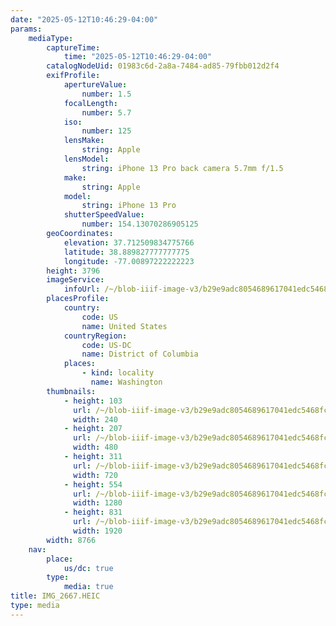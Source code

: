```yaml
---
date: "2025-05-12T10:46:29-04:00"
params:
    mediaType:
        captureTime:
            time: "2025-05-12T10:46:29-04:00"
        catalogNodeUid: 01983c6d-2a8a-7484-ad85-79fbb012d2f4
        exifProfile:
            apertureValue:
                number: 1.5
            focalLength:
                number: 5.7
            iso:
                number: 125
            lensMake:
                string: Apple
            lensModel:
                string: iPhone 13 Pro back camera 5.7mm f/1.5
            make:
                string: Apple
            model:
                string: iPhone 13 Pro
            shutterSpeedValue:
                number: 154.13070286905125
        geoCoordinates:
            elevation: 37.712509834775766
            latitude: 38.889827777777775
            longitude: -77.00897222222223
        height: 3796
        imageService:
            infoUrl: /~/blob-iiif-image-v3/b29e9adc8054689617041edc5468fcf59b1264346dfe0ea72311f012c671f1a7/info.json
        placesProfile:
            country:
                code: US
                name: United States
            countryRegion:
                code: US-DC
                name: District of Columbia
            places:
                - kind: locality
                  name: Washington
        thumbnails:
            - height: 103
              url: /~/blob-iiif-image-v3/b29e9adc8054689617041edc5468fcf59b1264346dfe0ea72311f012c671f1a7/full/240%2C103/0/default.jpg
              width: 240
            - height: 207
              url: /~/blob-iiif-image-v3/b29e9adc8054689617041edc5468fcf59b1264346dfe0ea72311f012c671f1a7/full/480%2C207/0/default.jpg
              width: 480
            - height: 311
              url: /~/blob-iiif-image-v3/b29e9adc8054689617041edc5468fcf59b1264346dfe0ea72311f012c671f1a7/full/720%2C311/0/default.jpg
              width: 720
            - height: 554
              url: /~/blob-iiif-image-v3/b29e9adc8054689617041edc5468fcf59b1264346dfe0ea72311f012c671f1a7/full/1280%2C554/0/default.jpg
              width: 1280
            - height: 831
              url: /~/blob-iiif-image-v3/b29e9adc8054689617041edc5468fcf59b1264346dfe0ea72311f012c671f1a7/full/1920%2C831/0/default.jpg
              width: 1920
        width: 8766
    nav:
        place:
            us/dc: true
        type:
            media: true
title: IMG_2667.HEIC
type: media
---
```

